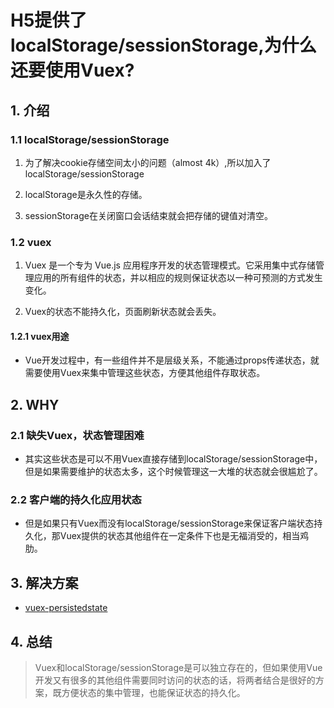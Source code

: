 # H5提供了localStorage/sessionStorage,为什么还要使用Vuex?

## 1. 介绍

### 1.1 localStorage/sessionStorage

1. 为了解决cookie存储空间太小的问题（almost 4k）,所以加入了localStorage/sessionStorage

2. localStorage是永久性的存储。

3. sessionStorage在关闭窗口会话结束就会把存储的键值对清空。

### 1.2 vuex

1. Vuex 是一个专为 Vue.js 应用程序开发的状态管理模式。它采用集中式存储管理应用的所有组件的状态，并以相应的规则保证状态以一种可预测的方式发生变化。

2. Vuex的状态不能持久化，页面刷新状态就会丢失。

#### 1.2.1 vuex用途

- Vue开发过程中，有一些组件并不是层级关系，不能通过props传递状态，就需要使用Vuex来集中管理这些状态，方便其他组件存取状态。

## 2. WHY

### 2.1 缺失Vuex，状态管理困难

- 其实这些状态是可以不用Vuex直接存储到localStorage/sessionStorage中，但是如果需要维护的状态太多，这个时候管理这一大堆的状态就会很尴尬了。

### 2.2 客户端的持久化应用状态
 
- 但是如果只有Vuex而没有localStorage/sessionStorage来保证客户端状态持久化，那Vuex提供的状态其他组件在一定条件下也是无福消受的，相当鸡肋。

## 3. 解决方案

- [vuex-persistedstate](https://github.com/robinvdvleuten/vuex-persistedstate)

## 4. 总结

> Vuex和localStorage/sessionStorage是可以独立存在的，但如果使用Vue开发又有很多的其他组件需要同时访问的状态的话，将两者结合是很好的方案，既方便状态的集中管理，也能保证状态的持久化。